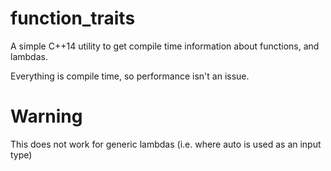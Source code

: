 # function_traits

A simple C++14 utility to get compile time information about functions, and lambdas. 

Everything is compile time, so performance isn't an issue.

# Warning

This does not work for generic lambdas (i.e. where auto is used as an input type)
